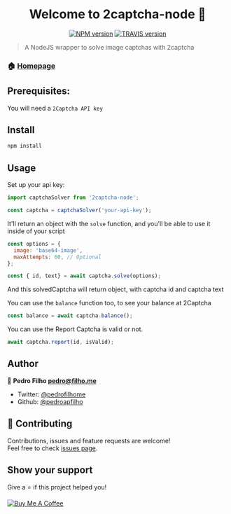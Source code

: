 <h1 align="center">Welcome to 2captcha-node 👋</h1>

<p align="center">
  <a href="https://www.npmjs.com/package/2captcha-node"><img alt="NPM version" src="https://badge.fury.io/js/2captcha-node.svg"></a>
  <a href="https://travis-ci.com/pedroapfilho/2captcha-node"><img alt="TRAVIS version" src="https://travis-ci.com/pedroapfilho/2captcha-node.svg?branch=master"></a>
</p>

> A NodeJS wrapper to solve image captchas with 2captcha

### 🏠 [Homepage](https://github.com/pedroapfilho/2captcha-node#readme)

## Prerequisites:

You will need a `2Captcha API key`

## Install

```sh
npm install
```

## Usage

Set up your api key:

```js
import captchaSolver from '2captcha-node';

const captcha = captchaSolver('your-api-key');
```

It'll return an object with the `solve` function, and you'll be able to use it inside of your script

```js
const options = {
  image: 'base64-image',
  maxAttempts: 60, // Optional
};

const { id, text} = await captcha.solve(options);
```

And this solvedCaptcha will return object, with captcha id and captcha text

You can use the `balance` function too, to see your balance at 2Captcha

```js
const balance = await captcha.balance();
```

You can use the Report Captcha is valid or not.

```js
await captcha.report(id, isValid);
```

## Author

👤 **Pedro Filho <pedro@filho.me>**

- Twitter: [@pedrofilhome](https://twitter.com/pedrofilhome)
- Github: [@pedroapfilho](https://github.com/pedroapfilho)

## 🤝 Contributing

Contributions, issues and feature requests are welcome!<br />Feel free to check [issues page](https://github.com/pedroapfilho/2captcha-node/issues).

## Show your support

Give a ⭐️ if this project helped you!

<a href="https://www.buymeacoffee.com/khcUAVF" target="_blank"><img src="https://bmc-cdn.nyc3.digitaloceanspaces.com/BMC-button-images/custom_images/orange_img.png" alt="Buy Me A Coffee" style="height: auto !important;width: auto !important;" ></a>
